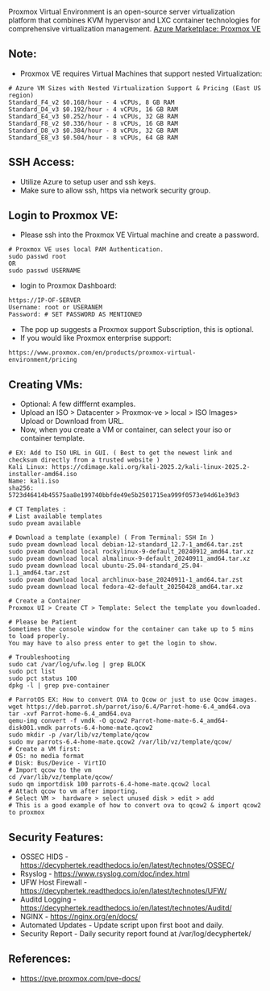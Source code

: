 Proxmox Virtual Environment is an open-source server virtualization platform that combines KVM hypervisor and LXC container technologies for comprehensive virtualization management. [Azure Marketplace: Proxmox VE ]( )


Note:
----
* Proxmox VE requires Virtual Machines that support nested Virtualization:
```
# Azure VM Sizes with Nested Virtualization Support & Pricing (East US region)
Standard_F4_v2 $0.168/hour - 4 vCPUs, 8 GB RAM
Standard_D4_v3 $0.192/hour - 4 vCPUs, 16 GB RAM
Standard_E4_v3 $0.252/hour - 4 vCPUs, 32 GB RAM
Standard_F8_v2 $0.336/hour - 8 vCPUs, 16 GB RAM
Standard_D8_v3 $0.384/hour - 8 vCPUs, 32 GB RAM
Standard_E8_v3 $0.504/hour - 8 vCPUs, 64 GB RAM
```

SSH Access:
-----------
* Utilize Azure to setup user and ssh keys. 
* Make sure to allow ssh, https via network security group.

Login to Proxmox VE:
--------------------
* Please ssh into the Proxmox VE Virtual machine and create a password.
```
# Proxmox VE uses local PAM Authentication.
sudo passwd root
OR
sudo passwd USERNAME
```
* login to Proxmox Dashboard:
```
https://IP-OF-SERVER
Username: root or USERANEM
Password: # SET PASSWORD AS MENTIONED
```
* The pop up suggests a Proxmox support Subscription, this is optional.
* If you would like Proxmox enterprise support:
```
https://www.proxmox.com/en/products/proxmox-virtual-environment/pricing
```

Creating VMs:
------------
* Optional: A few difffernt examples.
* Upload an ISO > Datacenter > Proxmox-ve > local > ISO Images> Upload or Download from URL.
* Now, when you create a VM or container, can select your iso or container template.
```
# EX: Add to ISO URL in GUI. ( Best to get the newest link and checksum directly from a trusted website )
Kali Linux: https://cdimage.kali.org/kali-2025.2/kali-linux-2025.2-installer-amd64.iso
Name: kali.iso
sha256: 5723d46414b45575aa8e199740bbfde49e5b2501715ea999f0573e94d61e39d3

# CT Templates : 
# List available templates
sudo pveam available

# Download a template (example) ( From Terminal: SSH In )
sudo pveam download local debian-12-standard_12.7-1_amd64.tar.zst
sudo pveam download local rockylinux-9-default_20240912_amd64.tar.xz
sudo pveam download local almalinux-9-default_20240911_amd64.tar.xz
sudo pveam download local ubuntu-25.04-standard_25.04-1.1_amd64.tar.zst
sudo pveam download local archlinux-base_20240911-1_amd64.tar.zst
sudo pveam download local fedora-42-default_20250428_amd64.tar.xz

# Create a Container
Proxmox UI > Create CT > Template: Select the template you downloaded.

# Please be Patient
Sometimes the console window for the container can take up to 5 mins to load properly.
You may have to also press enter to get the login to show.

# Troubleshooting
sudo cat /var/log/ufw.log | grep BLOCK
sudo pct list
sudo pct status 100
dpkg -l | grep pve-container

# ParrotOS EX: How to convert OVA to Qcow or just to use Qcow images. 
wget https://deb.parrot.sh/parrot/iso/6.4/Parrot-home-6.4_amd64.ova
tar -xvf Parrot-home-6.4_amd64.ova
qemu-img convert -f vmdk -O qcow2 Parrot-home-mate-6.4_amd64-disk001.vmdk parrots-6.4-home-mate.qcow2
sudo mkdir -p /var/lib/vz/template/qcow
sudo mv parrots-6.4-home-mate.qcow2 /var/lib/vz/template/qcow/
# Create a VM first:
# OS: no media format 
# Disk: Bus/Device - VirtIO
# Import qcow to the vm 
cd /var/lib/vz/template/qcow/
sudo qm importdisk 100 parrots-6.4-home-mate.qcow2 local
# Attach qcow to vm after importing. 
# Select VM >  hardware > select unused disk > edit > add 
# This is a good example of how to convert ova to qcow2 & import qcow2 to proxmox
```

Security Features:
------------------
* OSSEC HIDS - https://decyphertek.readthedocs.io/en/latest/technotes/OSSEC/
* Rsyslog - https://www.rsyslog.com/doc/index.html
* UFW Host Firewall - https://decyphertek.readthedocs.io/en/latest/technotes/UFW/
* Auditd Logging - https://decyphertek.readthedocs.io/en/latest/technotes/Auditd/
* NGINX - https://nginx.org/en/docs/
* Automated Updates - Update script upon first boot and daily.
* Security Report - Daily security report found at /var/log/decyphertek/

References:
-----------
* https://pve.proxmox.com/pve-docs/